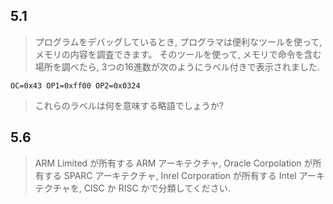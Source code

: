 ## 5.1
>プログラムをデバッグしているとき, プログラマは便利なツールを使って, メモリの内容を調査できます。
>そのツールを使って, メモリで命令を含む場所を調べたら, 3つの16進数が次のようにラベル付きで表示されました.

```OC=0x43 OP1=0xff00 OP2=0x0324```

>これらのラベルは何を意味する略語でしょうか?

## 5.6
>ARM Limited が所有する ARM アーキテクチャ, Oracle Corpolation が所有する
> SPARC アーキテクチャ, Inrel Corporation が所有する Intel アーキテクチャを,
>CISC か RISC かで分類してください.